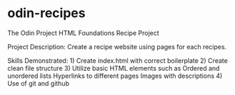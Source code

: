 # odin-recipes
The Odin Project HTML Foundations Recipe Project

Project Description:
Create a recipe website using pages for each recipes.

Skills Demonstrated:
    1) Create index.html with correct boilerplate
    2) Create clean file structure
    3) Utilize basic HTML elements such as
        Ordered and unordered lists
        Hyperlinks to different pages
        Images with descriptions
    4) Use of git and github